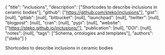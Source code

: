 {
  "title": "inclusions",
  "description": ["Shortcodes to describe inclusions in ceramic bodies"],
  "github": ["https://github.com/steko/inclusions"],
  "gist": [null],
  "gitlab": [null],
  "bitbucket": [null],
  "launchpad": [null],
  "twitter": [null],
  "blogpost": [null],
  "cran": [null],
  "pypi": [null],
  "website": ["https://steko.github.io/inclusions/"],
  "publication": [null],
  "DOI": [null],
  "notes": [null],
  "tags": ["Schema, ontologies and templates"],
  "authors": ["steko"]
}

<!-- Generated by csv2md.R – do not edit by hand -->

Shortcodes to describe inclusions in ceramic bodies
